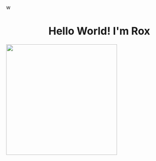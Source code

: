 w<div align="center">
<h1 align="center"> Hello World! I'm Rox</h1> 
</div>

<img src="https://images4.alphacoders.com/135/thumb-1920-1358517.png" height="300"/>


<!--
**rox-dotcom/rox-dotcom** is a ✨ _special_ ✨ repository because its `README.md` (this file) appears on your GitHub profile.

Here are some ideas to get you started:

- 🔭 I’m currently working on ...
- 🌱 I’m currently learning ...
- 👯 I’m looking to collaborate on ...
- 🤔 I’m looking for help with ...
- 💬 Ask me about ...
- 📫 How to reach me: ...
- 😄 Pronouns: ...
- ⚡ Fun fact: ...
-->
